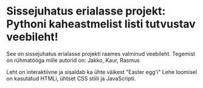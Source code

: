 # Sissejuhatus erialasse projekt: Pythoni kaheastmelist listi tutvustav veebileht!  

See on sissejuhatus erialasse projekti raames valminud veebileht.
Tegemist on rühmatööga mille autorid on: Jakko, Kaur, Rasmus

Leht on interaktiivne ja sisaldab ka ühte väikest "Easter egg'i"
Lehe loomisel on kasutatud HTMLi, ühtset CSS stiili ja JavaScripti.
